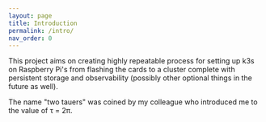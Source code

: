 ```yaml
---
layout: page
title: Introduction
permalink: /intro/
nav_order: 0
---
```


This project aims on creating highly repeatable process for setting up k3s on Raspberry Pi's from flashing the cards to a cluster complete with persistent storage and observability (possibly other optional things in the future as well).

The name "two tauers" was coined by my colleague who introduced me to the value of &tau; = 2&pi;.
